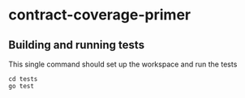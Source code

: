 # contract-coverage-primer

## Building and running tests

This single command should set up the workspace and run the tests

```
cd tests
go test
```
